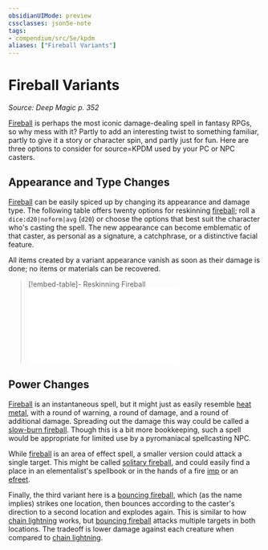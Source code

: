 ```yaml
---
obsidianUIMode: preview
cssclasses: json5e-note
tags:
- compendium/src/5e/kpdm
aliases: ["Fireball Variants"]
---
```

# Fireball Variants
*Source: Deep Magic p. 352* 

[Fireball](compendium/spells/fireball.md) is perhaps the most iconic damage-dealing spell in fantasy RPGs, so why mess with it? Partly to add an interesting twist to something familiar, partly to give it a story or character spin, and partly just for fun. Here are three options to consider for source=KPDM used by your PC or NPC casters.

## Appearance and Type Changes

[Fireball](compendium/spells/fireball.md) can be easily spiced up by changing its appearance and damage type. The following table offers twenty options for reskinning [fireball](compendium/spells/fireball.md); roll a `dice:d20|noform|avg` (`d20`) or choose the options that best suit the character who's casting the spell. The new appearance can become emblematic of that caster, as personal as a signature, a catchphrase, or a distinctive facial feature.

All items created by a variant appearance vanish as soon as their damage is done; no items or materials can be recovered.

> [!embed-table]- Reskinning Fireball
> ![Reskinning Fireball](compendium/tables/reskinning-fireball-kpdm.md)

## Power Changes

[Fireball](compendium/spells/fireball.md) is an instantaneous spell, but it might just as easily resemble [heat metal](compendium/spells/heat-metal.md), with a round of warning, a round of damage, and a round of additional damage. Spreading out the damage this way could be called a [slow-burn fireball](compendium/spells/slow-burn-fireball-kpdm.md). Though this is a bit more bookkeeping, such a spell would be appropriate for limited use by a pyromaniacal spellcasting NPC.

While [fireball](compendium/spells/fireball.md) is an area of effect spell, a smaller version could attack a single target. This might be called [solitary fireball](compendium/spells/solitary-fireball-kpdm.md), and could easily find a place in an elementalist's spellbook or in the hands of a fire [imp](compendium/bestiary/fiend/imp.md) or an [efreet](compendium/bestiary/elemental/efreeti.md).

Finally, the third variant here is a [bouncing fireball](compendium/spells/bouncing-fireball-kpdm.md), which (as the name implies) strikes one location, then bounces according to the caster's direction to a second location and explodes again. This is similar to how [chain lightning](compendium/spells/chain-lightning.md) works, but [bouncing fireball](compendium/spells/bouncing-fireball-kpdm.md) attacks multiple targets in both locations. The tradeoff is lower damage against each creature when compared to [chain lightning](compendium/spells/chain-lightning.md).
